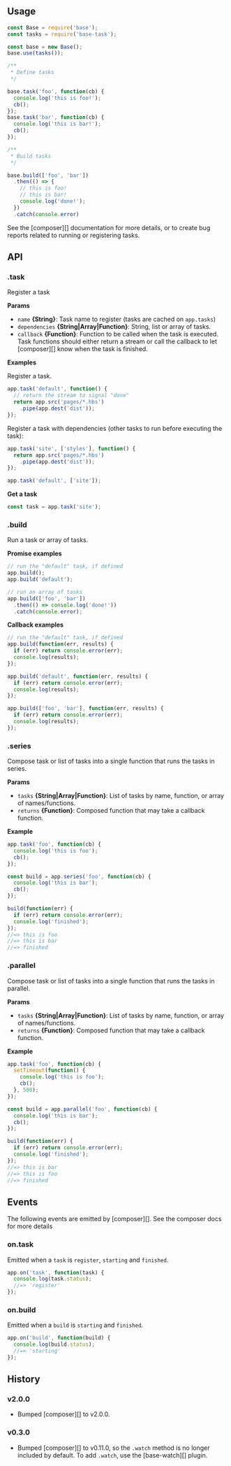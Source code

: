 ## Usage

```js
const Base = require('base');
const tasks = require('base-task');

const base = new Base();
base.use(tasks());

/**
 * Define tasks
 */

base.task('foo', function(cb) {
  console.log('this is foo!');
  cb();
});
base.task('bar', function(cb) {
  console.log('this is bar!');
  cb();
});

/**
 * Build tasks
 */

base.build(['foo', 'bar'])
  .then(() => {
    // this is foo!
    // this is bar!
    console.log('done!');
  })
  .catch(console.error)
```

See the [composer][] documentation for more details, or to create bug reports related to running or registering tasks.


## API

### .task

Register a task

**Params**

* `name` **{String}**: Task name to register (tasks are cached on `app.tasks`)
* `dependencies` **{String|Array|Function}**: String, list or array of tasks. 
* `callback` **{Function}**: Function to be called when the task is executed. Task functions should either return a stream or call the callback to let [composer][] know when the task is finished.

**Examples**

Register a task.

```js
app.task('default', function() {
  // return the stream to signal "done"
  return app.src('pages/*.hbs')
    .pipe(app.dest('dist'));
});
```

Register a task with dependencies (other tasks to run before executing the task):

```js
app.task('site', ['styles'], function() {
  return app.src('pages/*.hbs')
    .pipe(app.dest('dist'));
});

app.task('default', ['site']);
```

**Get a task**

```js
const task = app.task('site');
```

### .build

Run a task or array of tasks.


**Promise examples**

```js
// run the "default" task, if defined
app.build();
app.build('default');

// run an array of tasks
app.build(['foo', 'bar'])
  .then(() => console.log('done!'))
  .catch(console.error);
```


**Callback examples**

```js
// run the "default" task, if defined
app.build(function(err, results) {
  if (err) return console.error(err);
  console.log(results);
});

app.build('default', function(err, results) {
  if (err) return console.error(err);
  console.log(results);
});

app.build(['foo', 'bar'], function(err, results) {
  if (err) return console.error(err);
  console.log(results);
});
```

### .series

Compose task or list of tasks into a single function that runs the tasks in series.

**Params**

* `tasks` **{String|Array|Function}**: List of tasks by name, function, or array of names/functions.
* `returns` **{Function}**: Composed function that may take a callback function.

**Example**

```js
app.task('foo', function(cb) {
  console.log('this is foo');
  cb();
});

const build = app.series('foo', function(cb) {
  console.log('this is bar');
  cb();
});

build(function(err) {
  if (err) return console.error(err);
  console.log('finished');
});
//=> this is foo
//=> this is bar
//=> finished
```

### .parallel

Compose task or list of tasks into a single function that runs the tasks in parallel.

**Params**

* `tasks` **{String|Array|Function}**: List of tasks by name, function, or array of names/functions.
* `returns` **{Function}**: Composed function that may take a callback function.

**Example**

```js
app.task('foo', function(cb) {
  setTimeout(function() {
    console.log('this is foo');
    cb();
  }, 500);
});

const build = app.parallel('foo', function(cb) {
  console.log('this is bar');
  cb();
});

build(function(err) {
  if (err) return console.error(err);
  console.log('finished');
});
//=> this is bar
//=> this is foo
//=> finished
```

## Events

The following events are emitted by [composer][]. See the composer docs for more details

### on.task

Emitted when a `task` is `register`, `starting` and `finished`.

```js
app.on('task', function(task) {
  console.log(task.status);
  //=> 'register'
});
```

### on.build

Emitted when a `build` is `starting` and `finished`.

```js
app.on('build', function(build) {
  console.log(build.status);
  //=> 'starting'
});
```

## History

### v2.0.0

- Bumped [composer][] to v2.0.0.

### v0.3.0

- Bumped [composer][] to v0.11.0, so the `.watch` method is no longer included by default. To add `.watch`, use the [base-watch][] plugin.
